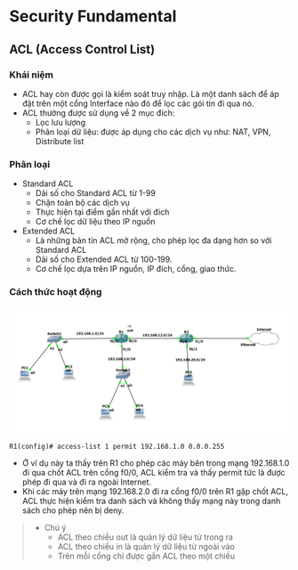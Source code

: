 # Security Fundamental
## ACL (Access Control List)
### Khái niệm
* ACL hay còn được gọi là kiểm soát truy nhập. Là một danh sách để áp đặt trên một cổng Interface nào đó để lọc các gói tin đi qua nó. 
* ACL thường được sử dụng về 2 mục đích:
    * Lọc lưu lượng
    * Phân loại dữ liệu: được áp dụng cho các dịch vụ như: NAT, VPN, Distribute list

### Phân loại
* Standard ACL
    * Dải số cho Standard ACL từ 1-99
    * Chặn toàn bộ các dịch vụ
    * Thực hiện tại điểm gần nhất với đích
    * Cơ chế lọc dữ liệu theo IP nguồn
* Extended ACL
    * Là những bản tin ACL mở rộng, cho phép lọc đa dạng hơn so với Standard ACL
    * Dải số cho Extended ACL từ 100-199.
    * Cơ chế lọc dựa trên IP nguồn, IP đích, cổng, giao thức.

### Cách thức hoạt động
![](../CCNA%20Network/image/ima14.jpg)         
` R1(config)# access-list 1 permit 192.168.1.0 0.0.0.255 `  
* Ở ví dụ này ta thấy trên R1 cho phép các máy bên trong mạng 192.168.1.0 đi qua chốt ACL trên cổng f0/0, ACL kiểm tra và thấy permit tức là được phép đi qua và đi ra ngoài Internet.
* Khi các máy trên mạng 192.168.2.0 đi ra cổng f0/0 trên R1 gặp chốt ACL, ACL thực hiện kiểm tra danh sách và không thấy mạng này trong danh sách cho phép nên bị deny.
> * Chú ý
>   * ACL theo chiều out là quản lý dữ liệu từ trong ra
>   * ACL theo chiều in là quản lý dữ liệu từ ngoài vào
>   * Trên mỗi cổng chỉ được gắn ACL theo một chiều